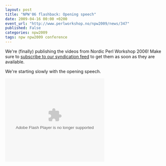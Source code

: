 ```yaml
---
layout: post
title: "NPW'06 flashback: Opening speech"
date: 2009-04-16 00:00 +0200
event_url: "http://www.perlworkshop.no/npw2009/news/347"
published: False
categories: npw2009
tags: npw npw2009 conference
---
```


We&#39;re (finally) publishing the videos from Nordic Perl Workshop 2006! Make sure to <a href="http://www.perlworkshop.no/npw2009/atom/en.xml">subscribe to our syndication feed</a> to get them as soon as they are available.

We&#39;re starting slowly with the opening speech.

<embed allowfullscreen="true" allowscriptaccess="always" height="270" src="http://blip.tv/play/AeXeWwA" type="application/x-shockwave-flash" width="320">
